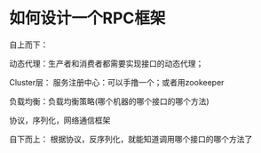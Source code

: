 # 如何设计一个RPC框架


自上而下：

动态代理：生产者和消费者都需要实现接口的动态代理；

Cluster层：
服务注册中心：可以手撸一个；或者用zookeeper

负载均衡：负载均衡策略(哪个机器的哪个接口的哪个方法)

协议，序列化，网络通信框架

自下而上：
根据协议，反序列化，就能知道调用哪个接口的哪个方法了








